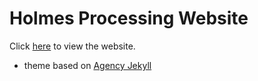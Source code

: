 Holmes Processing Website
====================

 Click [here](http://holmesprocessing.github.io/) to view the website.

* theme based on [Agency Jekyll](https://y7kim.github.io/agency-jekyll-theme)
